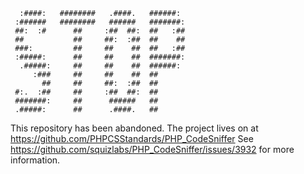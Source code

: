 ```
  :####:   ########   .####.   ######:
 :######   ########   ######   #######:
 ##:  :#      ##     :##  ##:  ##   :##
 ##           ##     ##:  :##  ##    ##
 ###:         ##     ##    ##  ##   :##
 :#####:      ##     ##    ##  #######:
  .#####:     ##     ##    ##  ######:
     :###     ##     ##    ##  ##
       ##     ##     ##:  :##  ##
 #:.  :##     ##     :##  ##:  ##
 #######:     ##      ######   ##
 .#####:      ##      .####.   ##
```

This repository has been abandoned.
The project lives on at https://github.com/PHPCSStandards/PHP_CodeSniffer
See https://github.com/squizlabs/PHP_CodeSniffer/issues/3932 for more information.
